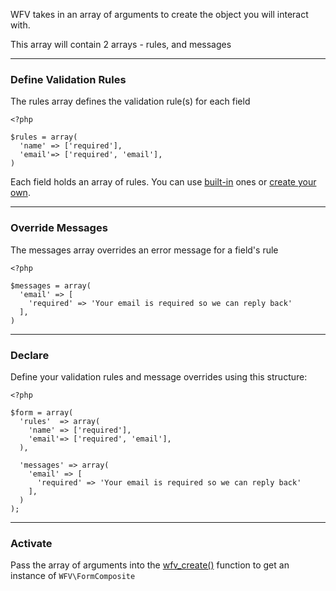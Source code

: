 WFV takes in an array of arguments to create the object you will interact with.

This array will contain 2 arrays - rules, and messages

---

### **Define Validation Rules**
The rules array defines the validation rule(s) for each field
~~~~{.php}
<?php

$rules = array(
  'name' => ['required'],
  'email'=> ['required', 'email'],
)
~~~~
Each field holds an array of rules. You can use [built-in](/guide/rules/#built-in-rules) ones or [create your own](/guide/rules/#custom-rules).

---

### **Override Messages**
The messages array overrides an error message for a field's rule
~~~~{.php}
<?php

$messages = array(
  'email' => [
    'required' => 'Your email is required so we can reply back'
  ],
)
~~~~

---

### **Declare**
Define your validation rules and message overrides using this structure:
~~~~{.php}
<?php

$form = array(
  'rules'  => array(
    'name' => ['required'],
    'email'=> ['required', 'email'],
  ),

  'messages' => array(
    'email' => [
      'required' => 'Your email is required so we can reply back'
    ],
  )
);
~~~~

---

### **Activate**
Pass the array of arguments into the [wfv_create()](/guide/create) function to get an instance of `WFV\FormComposite`
